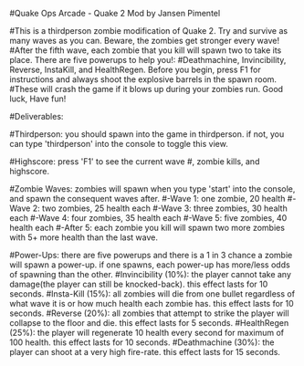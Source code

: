 #Quake Ops Arcade - Quake 2 Mod by Jansen Pimentel

#This is a thirdperson zombie modification of Quake 2. Try and survive as many waves as you can. Beware, the zombies get stronger every wave!
#After the fifth wave, each zombie that you kill will spawn two to take its place. There are five powerups to help you!:
#Deathmachine, Invincibility, Reverse, InstaKill, and HealthRegen. Before you begin, press F1 for instructions and always shoot the explosive barrels in the spawn room.
#These will crash the game if it blows up during your zombies run. Good luck, Have fun!

#Deliverables:

#Thirdperson: you should spawn into the game in thirdperson. if not, you can type 'thirdperson' into the console to toggle this view.

#Highscore: press 'F1' to see the current wave #, zombie kills, and highscore.

#Zombie Waves: zombies will spawn when you type 'start' into the console, and spawn the consequent waves after.
#-Wave 1: one zombie, 20 health
#-Wave 2: two zombies, 25 health each
#-Wave 3: three zombies, 30 health each
#-Wave 4: four zombies, 35 health each
#-Wave 5: five zombies, 40 health each
#-After 5: each zombie you kill will spawn two more zombies with 5+ more health than the last wave.

#Power-Ups: there are five powerups and there is a 1 in 3 chance a zombie will spawn a power-up. if one spawns, each power-up has more/less odds of spawning than the other.
#Invincibility (10%): the player cannot take any damage(the player can still be knocked-back). this effect lasts for 10 seconds.
#Insta-Kill (15%): all zombies will die from one bullet regardless of what wave it is or how much health each zombie has. this effect lasts for 10 seconds.
#Reverse (20%): all zombies that attempt to strike the player will collapse to the floor and die. this effect lasts for 5 seconds.
#HealthRegen (25%): the player will regenerate 10 health every second for maximum of 100 health. this effect lasts for 10 seconds.
#Deathmachine (30%): the player can shoot at a very high fire-rate. this effect lasts for 15 seconds.